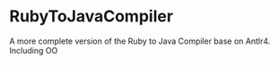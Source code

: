 # RubyToJavaCompiler
A more complete version of the Ruby to Java Compiler base on Antlr4. Including OO 
